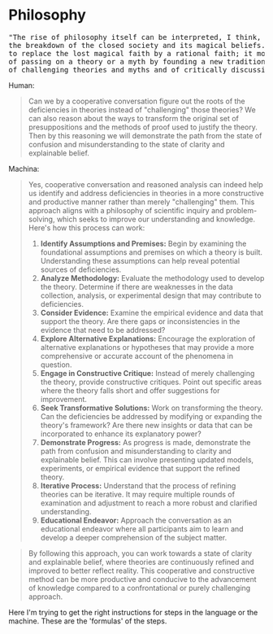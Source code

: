 # Philosophy
<pre>
"The rise of philosophy itself can be interpreted, I think, as a response to
the breakdown of the closed society and its magical beliefs. It is an attempt
to replace the lost magical faith by a rational faith; it modifies the tradition
of passing on a theory or a myth by founding a new tradition — the tradition
of challenging theories and myths and of critically discussing them" (Karl Popper)
</pre>
Human:
>Can we by a cooperative conversation figure out the roots of the deficiencies in theories instead of "challenging" those theories? We can also reason about the ways to transform the original set of presuppositions and the methods of proof used to justify the theory. Then by this reasoning we will demonstrate the path from the state of confusion and misunderstanding to the state of clarity and explainable belief.

Machina:
>Yes, cooperative conversation and reasoned analysis can indeed help us identify and address deficiencies in theories in a more constructive and productive manner rather than merely "challenging" them. This approach aligns with a philosophy of scientific inquiry and problem-solving, which seeks to improve our understanding and knowledge. Here's how this process can work:
  >1. <b>Identify Assumptions and Premises:</b> Begin by examining the foundational 
  assumptions and premises on which a theory is built. Understanding these 
  assumptions can help reveal potential sources of deficiencies.
  >2. <b>Analyze Methodology:</b> Evaluate the methodology used to develop the theory. 
  Determine if there are weaknesses in the data collection, analysis, or experimental 
  design that may contribute to deficiencies. 
  >3. <b>Consider Evidence:</b> Examine the empirical evidence and data that support 
  the theory. Are there gaps or inconsistencies in the evidence that need to be 
  addressed?  
  >4. <b>Explore Alternative Explanations:</b> Encourage the exploration of alternative 
  explanations or hypotheses that may provide a more comprehensive or accurate account 
  of the phenomena in question.
  >5. <b>Engage in Constructive Critique:</b> Instead of merely challenging the theory, provide constructive critiques. Point out specific areas where the theory falls short and offer suggestions for improvement.
  >6. <b>Seek Transformative Solutions:</b> Work on transforming the theory. Can the deficiencies be addressed by modifying or expanding the theory's framework? Are there new insights or data that can be incorporated to enhance its explanatory power?
  >7. <b>Demonstrate Progress:</b> As progress is made, demonstrate the path from confusion and misunderstanding to clarity and explainable belief. This can involve presenting updated models, experiments, or empirical evidence that support the refined theory.
  >8. <b>Iterative Process:</b> Understand that the process of refining theories can be 
  iterative. It may require multiple rounds of examination and adjustment to reach a 
  more robust and clarified understanding.
  >9. <b>Educational Endeavor:</b> Approach the conversation as an educational 
  endeavor where all participants aim to learn and develop a deeper 
  comprehension of the subject matter.

>By following this approach, you can work towards a state of clarity and 
  explainable belief, where theories are continuously refined and improved to 
  better reflect reality. This cooperative and constructive method can be more 
  productive and conducive to the advancement of knowledge compared to a 
  confrontational or purely challenging approach.

Here I'm trying to get the right instructions for steps in the language or the machine. These are the 'formulas' of the steps.
